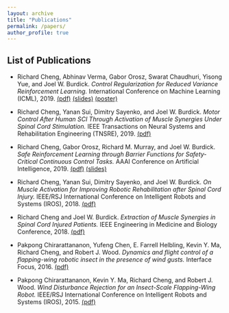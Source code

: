 ```yaml
---
layout: archive
title: "Publications"
permalink: /papers/
author_profile: true
---
```


List of Publications
------

* Richard Cheng, Abhinav Verma, Gabor Orosz, Swarat Chaudhuri, Yisong Yue, and Joel W. Burdick. *Control Regularization for Reduced Variance Reinforcement Learning.* International Conference on Machine Learning (ICML), 2019. [(pdf)](http://rcheng805.github.io/files/icml2019.pdf) [(slides)](http://rcheng805.github.io/files/icml2019_slides.pdf) [(poster)](http://rcheng805.github.io/files/ICML_poster_REVISED3.pdf) <br/>

* Richard Cheng, Yanan Sui, Dimitry Sayenko, and Joel W. Burdick. *Motor Control After Human SCI Through Activation of Muscle Synergies Under Spinal Cord Stimulation.* IEEE Transactions on Neural Systems and Rehabilitation Engineering (TNSRE), 2019. [(pdf)](http://rcheng805.github.io/files/tnsre2019.pdf) <br/>

* Richard Cheng, Gabor Orosz, Richard M. Murray, and Joel W. Burdick. *Safe Reinforcement Learning through Barrier Functions for Safety-Critical Continuous Control Tasks.* AAAI Conference on Artificial Intelligence, 2019. [(pdf)](http://rcheng805.github.io/files/aaai2019.pdf) [(slides)](http://rcheng805.github.io/files/aaai2019_slides.pdf)<br/>

* Richard Cheng, Yanan Sui, Dimitry Sayenko, and Joel W. Burdick. *On Muscle Activation for Improving Robotic Rehabilitation after Spinal Cord Injury.* IEEE/RSJ International Conference on Intelligent Robots and Systems (IROS), 2018. [(pdf)](http://rcheng805.github.io/files/iros2018.pdf) <br/>

* Richard Cheng and Joel W. Burdick. *Extraction of Muscle Synergies in Spinal Cord Injured Patients.* IEEE Engineering in Medicine and Biology Conference, 2018. [(pdf)](http://rcheng805.github.io/files/embc2018.pdf) <br/>

* Pakpong Chirarattananon, Yufeng Chen, E. Farrell Helbling, Kevin Y. Ma, Richard Cheng, and Robert J. Wood. *Dynamics and flight control of a flapping-wing robotic insect in the presence of wind gusts.* Interface Focus, 2016. [(pdf)](http://rcheng805.github.io/files/interface2016.pdf) <br/>

* Pakpong Chirarattananon, Kevin Y. Ma, Richard Cheng, and Robert J. Wood. *Wind Disturbance Rejection for an Insect-Scale Flapping-Wing Robot.* IEEE/RSJ International Conference on Intelligent Robots and Systems (IROS), 2015. [(pdf)](http://rcheng805.github.io/files/iros2015.pdf) <br/>
